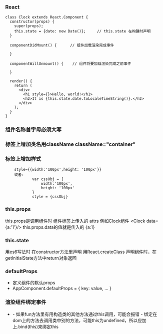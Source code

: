 ### React
```
class Clock extends React.Component {
  constructor(props) {
    super(props);
    this.state = {date: new Date()};     // this.state 在构建时声明
  }

  componentDidMount() {      // 组件加载渲染完成事件

  }

  componentWillUnmount() {    // 组件将要加载渲染完成之前事件

  }

  render() {
    return (
      <div>
        <h1 style={}>Hello, world!</h1>
        <h2>It is {this.state.date.toLocaleTimeString()}.</h2>
      </div>
    );
  }
}
```

### 组件名称首字母必须大写

### 标签上增加类名用className     className="container"

### 标签上增加样式   
        style={{width:'100px',height: '100px'}}
        或者:
                var cssObj = {
                    width:'100px',
                    height: '100px'
                }
                style = {cssObj}

### this.props
this.props是调用组件时  组件标签上传入的 attrs 
例如Clock组件 <Clock data={a:'1'}/>
this.props.data的值就是传入的 {a:1}

### this.state
用es6写法时  在constructor方法里声明 
用React.createClass 声明组件时，在getInitialState方法中return对象返回

### defaultProps 
* 定义组件的默认props
* AppComponent.defaultProps = { key: value, ... }

### 渲染组件绑定事件
* <div onClick={this.fun.bind(this)}></div>
  - 如果fun方法里有用构造类的其他方法通过this调用，可能会报错
  - 绑定在dom上的方法去调用类中别的方法，可能this为undefined，所以应加上.bind(this)来绑定this

